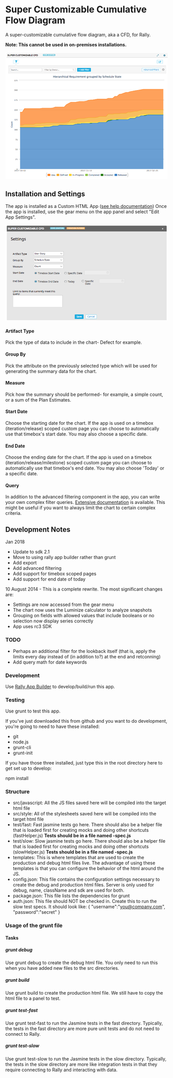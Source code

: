 # Super Customizable Cumulative Flow Diagram

A super-customizable cumulative flow diagram, aka a CFD, for Rally.

**Note: This cannot be used in on-premises installations.**

![](images/screenshot.png)

## Installation and Settings

The app is installed as a Custom HTML App ([see help documentation](https://help.rallydev.com/custom-html))
Once the app is installed, use the gear menu on the app panel and select "Edit App Settings".

![](images/settings.png)

#### Artifact Type
Pick the type of data to include in the chart- Defect for example.

#### Group By
Pick the attribute on the previously selected type which will be used for generating the summary data for the chart.

#### Measure
Pick how the summary should be performed- for example, a simple count, or a sum of the Plan Estimates.

#### Start Date
Choose the starting date for the chart.  If the app is used on a timebox (iteration/release) scoped custom page you can choose to automatically use that timebox's start date.  You may also choose a specific date.

#### End Date
Choose the ending date for the chart.  If the app is used on a timebox (iteration/release/milestone) scoped custom page you can choose to automatically use that timebox's end date.  You may also choose 'Today' or a specific date.

#### Query
In addition to the advanced filtering component in the app, you can write your own complex filter queries. [Extensive documentation](https://help.rallydev.com/grid-queries?basehost=https://rally1.rallydev.com) is available. This might be useful if you want to always limit the chart to certain complex criteria.

## Development Notes

Jan 2018
 * Update to sdk 2.1
 * Move to using rally app builder rather than grunt 
 * Add export
 * Add advanced filtering
 * Add support for timebox scoped pages
 * Add support for end date of today
 
10 August 2014 - This is a complete rewrite.  The most significant changes are:
 * Settings are now accessed from the gear menu
 * The chart now uses the Luminize calculator to analyze snapshots
 * Grouping on fields with allowed values that include booleans or no selection now display series correctly
 * App uses rc3 SDK

 ### TODO
 * Perhaps an additional filter for the lookback itself (that is, apply the limits every day instead of (in addition to?) at the end and retconning)
 * Add query math for date keywords

### Development

Use [Rally App Builder](https://github.com/Rallyapps/rally-app-builder) to develop/build/run this app.

### Testing

Use grunt to test this app.

If you've just downloaded this from github and you want to do development,
you're going to need to have these installed:

 * git
 * node.js
 * grunt-cli
 * grunt-init

If you have those three installed, just type this in the root directory here
to get set up to develop:

  npm install

### Structure

  * src/javascript:  All the JS files saved here will be compiled into the
  target html file
  * src/style: All of the stylesheets saved here will be compiled into the
  target html file
  * test/fast: Fast jasmine tests go here.  There should also be a helper
  file that is loaded first for creating mocks and doing other shortcuts
  (fastHelper.js) **Tests should be in a file named <something>-spec.js**
  * test/slow: Slow jasmine tests go here.  There should also be a helper
  file that is loaded first for creating mocks and doing other shortcuts
  (slowHelper.js) **Tests should be in a file named <something>-spec.js**
  * templates: This is where templates that are used to create the production
  and debug html files live.  The advantage of using these templates is that
  you can configure the behavior of the html around the JS.
  * config.json: This file contains the configuration settings necessary to
  create the debug and production html files.  Server is only used for debug,
  name, className and sdk are used for both.
  * package.json: This file lists the dependencies for grunt
  * auth.json: This file should NOT be checked in.  Create this to run the
  slow test specs.  It should look like:
    {
        "username":"you@company.com",
        "password":"secret"
    }

### Usage of the grunt file
#### Tasks

##### grunt debug

Use grunt debug to create the debug html file.  You only need to run this when you have added new files to
the src directories.

##### grunt build

Use grunt build to create the production html file.  We still have to copy the html file to a panel to test.

##### grunt test-fast

Use grunt test-fast to run the Jasmine tests in the fast directory.  Typically, the tests in the fast
directory are more pure unit tests and do not need to connect to Rally.

##### grunt test-slow

Use grunt test-slow to run the Jasmine tests in the slow directory.  Typically, the tests in the slow
directory are more like integration tests in that they require connecting to Rally and interacting with
data.
